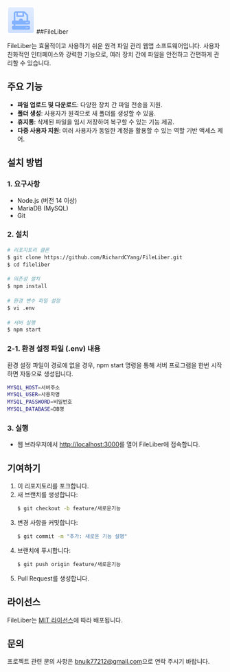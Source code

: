 <img src="./icon.svg" alt="메인 아이콘" width="64" height="64"/>
##FileLiber

FileLiber는 효율적이고 사용하기 쉬운 원격 파일 관리 웹앱 소프트웨어입니다. 사용자 친화적인 인터페이스와 강력한 기능으로, 여러 장치 간에 파일을 안전하고 간편하게 관리할 수 있습니다.

## 주요 기능

- **파일 업로드 및 다운로드**: 다양한 장치 간 파일 전송을 지원.
- **폴더 생성**: 사용자가 원격으로 새 폴더를 생성할 수 있음.
- **휴지통**: 삭제된 파일을 임시 저장하여 복구할 수 있는 기능 제공.
- **다중 사용자 지원**: 여러 사용자가 동일한 계정을 활용할 수 있는 역할 기반 액세스 제어.

## 설치 방법

### 1. 요구사항
- Node.js (버전 14 이상)
- MariaDB (MySQL)
- Git

### 2. 설치
```bash
# 리포지토리 클론
$ git clone https://github.com/RichardCYang/FileLiber.git
$ cd fileliber

# 의존성 설치
$ npm install

# 환경 변수 파일 설정
$ vi .env

# 서버 실행
$ npm start
```

### 2-1. 환경 설정 파일 (.env) 내용

환경 설정 파일이 경로에 없을 경우, npm start 명령을 통해 서버 프로그램을 한번 시작하면 자동으로 생성됩니다.

```bash
MYSQL_HOST=서버주소
MYSQL_USER=사용자명
MYSQL_PASSWORD=비밀번호
MYSQL_DATABASE=DB명
```

### 3. 실행
- 웹 브라우저에서 [http://localhost:3000](http://localhost:3000)를 열어 FileLiber에 접속합니다.

## 기여하기

1. 이 리포지토리를 포크합니다.
2. 새 브랜치를 생성합니다:
   ```bash
   $ git checkout -b feature/새로운기능
   ```
3. 변경 사항을 커밋합니다:
   ```bash
   $ git commit -m "추가: 새로운 기능 설명"
   ```
4. 브랜치에 푸시합니다:
   ```bash
   $ git push origin feature/새로운기능
   ```
5. Pull Request를 생성합니다.

## 라이선스

FileLiber는 [MIT 라이선스](LICENSE)에 따라 배포됩니다.

## 문의

프로젝트 관련 문의 사항은 [bnuik77212@gmail.com](mailto:bnuik77212@gmail.com)으로 연락 주시기 바랍니다.